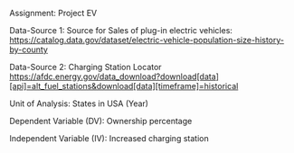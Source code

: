 Assignment: Project EV

Data-Source 1: Source for Sales of plug-in electric vehicles: https://catalog.data.gov/dataset/electric-vehicle-population-size-history-by-county 

Data-Source 2: Charging Station Locator https://afdc.energy.gov/data_download?download[data][api]=alt_fuel_stations&download[data][timeframe]=historical

Unit of Analysis: States in USA (Year) 

Dependent Variable (DV): Ownership percentage

Independent Variable (IV): Increased charging station
